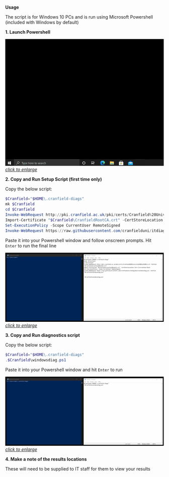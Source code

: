 **Usage**

The script is for Windows 10 PCs and is run using Microsoft Powershell (included with Windows by default)

**1. Launch Powershell**

[![Launching Powershell](assets/loadpowershell.gif)
*click to enlarge*](assets/loadpowershell.gif)

**2. Copy and Run Setup Script (first time only)**

Copy the below script:
```powershell
$Cranfield="$HOME\.cranfield-diags"
mk $Cranfield
cd $Cranfield
Invoke-WebRequest http://pki.cranfield.ac.uk/pki/certs/Cranfield%20University%20Root%20CA.crt -Outfile "$Cranfield\CranfieldRootCA.crt"
Import-Certificate "$Cranfield\CranfieldRootCA.crt" -CertStoreLocation Cert:\CurrentUser\Root
Set-ExecutionPolicy -Scope CurrentUser RemoteSigned
Invoke-WebRequest https://raw.githubusercontent.com/cranfielduni/itdiag/main/windowsdiag.ps1 -Outfile "$Cranfield\windowsdiag.ps1"
```

Paste it into your Powershell window and follow onscreen prompts.  Hit `Enter` to run the final line

[![Setup](assets/setup.gif)
*click to enlarge*](assets/setup.gif)

**3. Copy and Run diagnostics script**

Copy the below script:
```powershell
$Cranfield="$HOME\.cranfield-diags"
.$Cranfield\windowsdiag.ps1
```
Paste it into your Powershell window and hit `Enter` to run

[![Running script](assets/running.gif)
*click to enlarge*](assets/running.gif)

**4. Make a note of the results locations**

These will need to be supplied to IT staff for them to view your results
